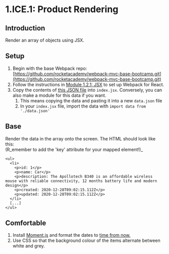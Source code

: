 # 1.ICE.1: Product Rendering

## Introduction

Render an array of objects using JSX.

## Setup

1. Begin with the base Webpack repo: [https://github.com/rocketacademy/webpack-mvc-base-bootcamp.git](https://github.com/rocketacademy/webpack-mvc-base-bootcamp.git)
2. Follow the instructions in [Module 1.2.1: JSX](../1.2.1-jsx#setup) to set up Webpack for React.
3. Copy the contents of [this JSON file](https://raw.githubusercontent.com/rocketacademy/bootcamp-docs/master/fixture-data/products.json) into `index.jsx`. Conversely, you can also make a module for this data if you want.
   1. This means copying the data and pasting it into a new `data.json` file
   2. In your `index.jsx` file, import the data with `import data from './data.json'`

## Base

Render the data in the array onto the screen. The HTML should look like this:\
(R_emember to add the 'key' attribute for your mapped element!)_

```markup
<ul>
  <li>
    <p>id: 1</p>
    <p>name: Car</p>
    <p>description: The Apollotech B340 is an affordable wireless mouse with reliable connectivity, 12 months battery life and modern design</p>
    <p>created: 2020-12-28T09:02:15.112Z</p>
    <p>updated: 2020-12-28T09:02:15.112Z</p>
  </li>
  [...]
</ul>
```

## Comfortable

1. Install [Moment.js](https://www.npmjs.com/package/moment) and format the dates to [time from now.](https://momentjs.com/docs/#/displaying/fromnow/)
2. Use CSS so that the background colour of the items alternate between white and grey.
